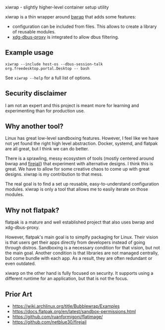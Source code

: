 xiwrap - slightly higher-level container setup utility

xiwrap is a thin wrapper around
[bwrap](https://github.com/containers/bubblewrap) that adds some features:

-   configuration can be included from files. This allows to create a library
    of reusable modules.
-   [xdg-dbus-proxy](https://github.com/flatpak/xdg-dbus-proxy) is integrated
    to allow dbus filtering.

## Example usage

```
xiwrap --include host-os --dbus-session-talk org.freedesktop.portal.Desktop -- bash
```

See `xiwrap --help` for a full list of options.

## Security disclaimer

I am not an expert and this project is meant more for learning and
experimenting than for production use.

## Why another tool?

Linux has great low-level sandboxing features. However, I feel like we have not
yet found the right high level abstraction. Docker, systemd, and flatpak are
all great, but I think we can do better.

There is a sprawling, messy ecosystem of tools (mostly centered around bwrap
and [firejail](https://github.com/netblue30/firejail)) that experiment with
alternative designs. I think this is great. We have to allow for some creative
chaos to come up with great designs. xiwrap is my contribution to that mess.

The real goal is to find a set up reusable, easy-to-understand configuration
modules. xiwrap is only a tool that allows me to easily iterate on those
modules.

## Why not flatpak?

flatpak is a mature and well established project that also uses bwrap and
xdg-dbus-proxy.

However, flatpak's main goal is to simplfy packaging for Linux. Their
vision is that users get their apps directly from developers instead of going
through distros. Sandboxing is a necessary condition for that vision, but not
the main goal. Another condition is that libraries are not managed centrally,
but come bundle with each app. As a result, they are often redundant or even
outdated.

xiwarp on the other hand is fully focused on security. It supports using a
different runtime for an application, but that is not the focus.

## Prior Art

-   https://wiki.archlinux.org/title/Bubblewrap/Examples
-   https://docs.flatpak.org/en/latest/sandbox-permissions.html
-   https://github.com/ruanformigoni/flatimage/
-   https://github.com/netblue30/firejail
